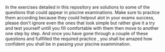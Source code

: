 In the exercises detailed in this repository are solutions to some of the questions that could appear in piscine examinations. Make sure to practice them according because they could helpout alot in your exams success, please don't ignore even the ones that look simple but rather give it a try and test yourself untill you fill comfortable with them then move to another one step by step.
And once you have gone through a couple of these questions and fullfilled the required practice , you shall be amazed how confident you shall be in passing your piscine exammination.